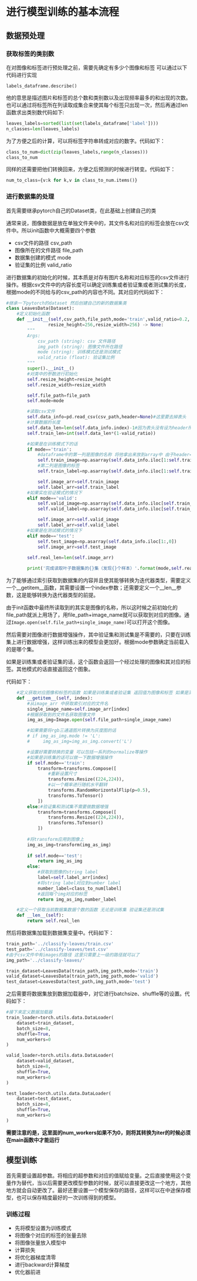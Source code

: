 # 进行模型训练的基本流程

## 数据预处理

### 获取标签的类别数

在对图像和标签进行预处理之前，需要先确定有多少个图像和标签 可以通过以下代码进行实现

`labels_dataframe.describe()`

他的意思是描述图片和标签的总个数和类别数以及出现频率最多的和出现的次数。也可以通过将标签所在列读取成集合来使其每个标签只出现一次，然后再通过len函数求出类别数代码如下:
```py
leaves_labels=sorted(list(set(labels_dataframe['label'])))
n_classes=len(leaves_labels)
```

为了方便之后的计算，可以将标签字符串转成对应的数字。代码如下：
```py
class_to_num=dict(zip(leaves_labels,range(n_classes)))
class_to_num
```

同样的还需要把他们转换回来，方便之后预测的时候进行转变。代码如下：
```py
num_to_class={v:k for k,v in class_to_num.items()}
```

### 进行数据集的处理
首先需要继承pytorch自己的Dataset类，在此基础上创建自己的类

通常来说，图像数据是放在单独文件夹中的，其文件名和对应的标签会放在csv文件中。所以init函数中大概需要四个参数

* csv文件的路径 csv_path
* 图像所在的文件路径 file_path
* 数据集创建的模式 mode
* 验证集的比例 valid_ratio

进行数据集的初始化的时候，其本质是对存有图片名称和对应标签的csv文件进行操作。根据csv文件中的内容长度可以确定训练集或者验证集或者测试集的长度，根据mode的不同给与的csv_path的内容也不同。其对应的代码如下：
```py
#继承一下pytorch的dataset 然后创建自己的新的数据集类
class LeavesData(Dataset):
    #定义初始化函数
    def __init__(self,csv_path,file_path,mode='train',valid_ratio=0.2,
                resize_height=256,resize_width=256) -> None:
        """
        Args:
            csv_path (string): csv 文件路径
            img_path (string): 图像文件所在路径
            mode (string): 训练模式还是测试模式
            valid_ratio (float): 验证集比例
        """
        super().__init__()
        #对类中的参数进行初始化
        self.resize_height=resize_height
        self.resize_width=resize_width

        self.file_path=file_path
        self.mode=mode

        #读取csv文件
        self.data_info=pd.read_csv(csv_path,header=None)#这里要去掉表头
        #计算数据的长度
        self.data_len=len(self.data_info.index)-1#因为表头没有设为header所以需要把表头去掉
        self.train_len=int(self.data_len*(1-valid_ratio))

        #如果是在训练模式下的话
        if mode=='train':
            #dataframe中的第一列是图像的名称 将他拿出来放到array中 由于header=none 所以真实的数据在索引为1的行
            self.train_image=np.asarray(self.data_info.iloc[1:self.train_len,0])
            #第二列是图像的标签
            self.train_label=np.asarray(self.data_info.iloc[1:self.train_len,1])

            self.image_arr=self.train_image
            self.label_arr=self.train_label
        #如果实在验证模式的情况下
        elif mode=='valid':
            self.valid_image=np.asarray(self.data_info.iloc[self.train_len:,0])
            self.valid_label=np.asarray(self.data_info.iloc[self.train_len:,1])

            self.image_arr=self.valid_image
            self.label_arr=self.valid_label
        #如果是在测试模式的情况下
        elif mode=='test':
            self.test_image=np.asarray(self.data_info.iloc[1:,0])
            self.image_arr=self.test_image
        
        self.real_len=len(self.image_arr)

        print('完成读取叶子数据集的{}集（发现{}个样本）'.format(mode,self.real_len))
```

为了能够通过索引获取到数据集的内容并且使其能够转换为迭代器类型，需要定义一个__getitem__函数，其需要设置一个index参数；还需要定义一个__len__参数，这是能够转换为迭代器类型的前提。

由于init函数中最终所读取到的其实是图像的名称，所以这时候之前初始化的file_path就派上用场了，用file_path+image_name就可以获取到对应的图像。通过`Image.open(self.file_path+single_image_name)`可以打开这个图像。

然后需要对图像进行数据增强操作，其中验证集和测试集是不需要的，只要在训练集上进行数据增强，这样训练出来的模型会更加好。根据mode参数确定当前载入的是哪个集。

如果是训练集或者验证集的话，这个函数会返回一个经过处理的图像和其对应的标签。其他模式的话直接返回这个图象。

代码如下：
```py
    #定义获取对应图像和标签的函数 如果是训练集或者验证集 返回值为图像和标签 如果是测试集返回值只有图像
    def __getitem__(self, index):
        #从image_arr 中获取索引对应的文件名
        single_image_name=self.image_arr[index]
        #根据获取到的文件名获取图像文件
        img_as_img=Image.open(self.file_path+single_image_name)

        #如果需要将rgb三通道图片转换为灰度图的话
        # if img_as_img.mode != 'L':
        #     img_as_img=img_as_img.convert('L')

        #设置好需要转换的变量 可以包括一系列的normalize等操作
        #如果是训练集的话可以做一下数据增强操作
        if self.mode=='train':
            transform=transforms.Compose([
                #重新设置尺寸
                transforms.Resize((224,224)),
                #以一个概率进行随机水平翻转
                transforms.RandomHorizontalFlip(p=0.5),
                transforms.ToTensor()
            ])
        else:#验证集和测试集不需要做数据增强
            transform=transforms.Compose([
                transforms.Resize((224,224)),
                transforms.ToTensor()
            ])
        
        #将transform应用到图像上
        img_as_img=transform(img_as_img)
        
        if self.mode=='test':
            return img_as_img
        else:
            #获取到图像的string label
            label=self.label_arr[index]
            #将string label对应到number label
            number_label=class_to_num[label]
            #返回每个img对应的标签
            return img_as_img,number_label

    #定义一个获取当前数据集数据个数的函数 无论是训练集 验证集还是测试集
    def __len__(self):
        return self.real_len
```

然后将数据集加载到数据集变量中。代码如下：

```py
train_path='../classify-leaves/train.csv'
test_path='../classify-leaves/test.csv'
#由于csv文件中有images的路径 这里只需要上一级的路径就可以了
img_path='../classify-leaves/'

train_dataset=LeavesData(train_path,img_path,mode='train')
valid_dataset=LeavesData(train_path,img_path,mode='valid')
test_dataset=LeavesData(test_path,img_path,mode='test')
```

之后需要将数据集放到数据加载器中，对它进行batchsize、shuffle等的设置。代码如下：

```py
#接下来定义数据加载器
train_loader=torch.utils.data.DataLoader(
    dataset=train_dataset,
    batch_size=8,
    shuffle=True,
    num_workers=0
)

valid_loader=torch.utils.data.DataLoader(
    dataset=valid_dataset,
    batch_size=8,
    shuffle=True,
    num_workers=0
)

test_loader=torch.utils.data.DataLoader(
    dataset=test_dataset,
    batch_size=8,
    shuffle=True,
    num_workers=0
)
```

**需要注意的是，这里面的num_workers如果不为0，则将其转换为iter的时候必须在main函数中才能运行**

## 模型训练

首先需要设置超参数。将相应的超参数和对应的值赋给变量。之后直接使用这个变量作为替代，当以后需要更改模型参数的时候，就可以直接更改这一个地方，其他地方就会自动更改了。最好还要设置一个模型保存的路径，这样可以在中途保存模型，也可以保存精度最好的一次训练得到的模型。

### 训练过程

* 先将模型设置为训练模式
* 将图像个对应的标签的张量去除
* 将图像张量放入模型中
* 计算损失
* 将优化器梯度清零
* 进行backward计算梯度
* 优化器前进